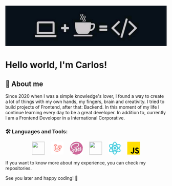 ![](./imgs/cover__dev.jpeg)

# Hello world, I'm Carlos! 

## 📌 About me

Since 2020 when I was a simple knowledge's lover, I found a way to create a lot of things with my own hands, my fingers, brain and creativity. I tried to build projects of Frontend, after that: Backend. In this moment of my life I continue learning every day to be a great developer. 
In addition to, currently I am a Frontend Developer in a International Corporative.

### 🛠️ Languages and Tools:
<p align='center'>
    <img style='' src='https://www.gstatic.com/devrel-devsite/prod/v7f3d01938fc1f82b33d8c11166fff9e54cfd22895803f2cef46a3b200be855eb/firebase/images/touchicon-180.png'  width="40" height="40"/>
     &nbsp; &nbsp;
    <img style='' src='./imgs/laravel.png'  width="40" height="40"/>
     &nbsp; &nbsp;
    <img style='' src='./imgs/sass.png'  width="40" height="40"/>
     &nbsp; &nbsp;
    <img style='' src='https://petermekhaeil.gallerycdn.vsassets.io/extensions/petermekhaeil/vscode-tailwindcss-explorer/0.7.0/1655742967328/Microsoft.VisualStudio.Services.Icons.Default'  width="40" height="40"/>
     &nbsp; &nbsp;
    <img style='' src='./imgs/react.png'  width="40" height="40"/>
     &nbsp; &nbsp;
    <img style='' src='./imgs/js.png'  width="40" height="40"/>
</p>

If you want to know more about my experience, you can check my repositories.

See you later and happy coding! 👾
